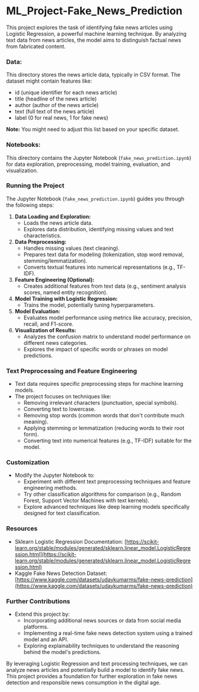 # ML_Project-Fake_News_Prediction

This project explores the task of identifying fake news articles using Logistic Regression, a powerful machine learning technique. By analyzing text data from news articles, the model aims to distinguish factual news from fabricated content.

### Data:

This directory stores the news article data, typically in CSV format. The dataset might contain features like:

- id (unique identifier for each news article)
- title (headline of the news article)
- author (author of the news article)
- text (full text of the news article)
- label (0 for real news, 1 for fake news)

**Note:** You might need to adjust this list based on your specific dataset.

### Notebooks:

This directory contains the Jupyter Notebook (`fake_news_prediction.ipynb`) for data exploration, preprocessing, model training, evaluation, and visualization.

### Running the Project

The Jupyter Notebook (`fake_news_prediction.ipynb`) guides you through the following steps:

1. **Data Loading and Exploration:**
    - Loads the news article data.
    - Explores data distribution, identifying missing values and text characteristics.
2. **Data Preprocessing:**
    - Handles missing values (text cleaning).
    - Prepares text data for modeling (tokenization, stop word removal, stemming/lemmatization).
    - Converts textual features into numerical representations (e.g., TF-IDF).
3. **Feature Engineering (Optional):**
    - Creates additional features from text data (e.g., sentiment analysis scores, named entity recognition).
4. **Model Training with Logistic Regression:**
    - Trains the model, potentially tuning hyperparameters.
5. **Model Evaluation:**
    - Evaluates model performance using metrics like accuracy, precision, recall, and F1-score.
6. **Visualization of Results:**
    - Analyzes the confusion matrix to understand model performance on different news categories.
    - Explores the impact of specific words or phrases on model predictions.

### Text Preprocessing and Feature Engineering

- Text data requires specific preprocessing steps for machine learning models. 
- The project focuses on techniques like:
    - Removing irrelevant characters (punctuation, special symbols).
    - Converting text to lowercase.
    - Removing stop words (common words that don't contribute much meaning).
    - Applying stemming or lemmatization (reducing words to their root form).
    - Converting text into numerical features (e.g., TF-IDF) suitable for the model.

### Customization

- Modify the Jupyter Notebook to:
    - Experiment with different text preprocessing techniques and feature engineering methods.
    - Try other classification algorithms for comparison (e.g., Random Forest, Support Vector Machines with text kernels).
    - Explore advanced techniques like deep learning models specifically designed for text classification.

### Resources

- Sklearn Logistic Regression Documentation: [https://scikit-learn.org/stable/modules/generated/sklearn.linear_model.LogisticRegression.html](https://scikit-learn.org/stable/modules/generated/sklearn.linear_model.LogisticRegression.html)
- Kaggle Fake News Detection Dataset: [https://www.kaggle.com/datasets/udaykumarms/fake-news-prediction](https://www.kaggle.com/datasets/udaykumarms/fake-news-prediction) 

### Further Contributions

- Extend this project by:
    - Incorporating additional news sources or data from social media platforms.
    - Implementing a real-time fake news detection system using a trained model and an API.
    - Exploring explainability techniques to understand the reasoning behind the model's predictions.

By leveraging Logistic Regression and text processing techniques, we can analyze news articles and potentially build a model to identify fake news. This project provides a foundation for further exploration in fake news detection and responsible news consumption in the digital age.
